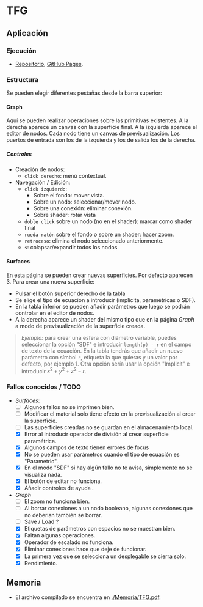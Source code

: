 # TFG

## Aplicación

### Ejecución

- [Repositorio](https://github.com/Daniel2000815/SDF-Visualizer), [GitHub Pages](https://daniel2000815.github.io/SDF-Visualizer/).

### Estructura

Se pueden elegir diferentes pestañas desde la barra superior:

#### Graph

Aquí se pueden realizar operaciones sobre las primitivas existentes. A la derecha aparece un canvas con la superficie final. A la izquierda aparece el editor de nodos. Cada nodo tiene un canvas de previsualización. Los puertos de entrada son los de la izquierda y los de salida los de la derecha.

##### Controles

- Creación de nodos:
  - `click derecho`: menú contextual.
- Navegación / Edición:
  - `click izquierdo`:
    - Sobre el fondo: mover vista.
    - Sobre un nodo: seleccionar/mover nodo.
    - Sobre una conexión: eliminar conexión.
    - Sobre shader: rotar vista
  - `doble click` sobre un nodo (no en el shader): marcar como shader final
  - `rueda ratón` sobre el fondo o sobre un shader: hacer zoom.
  - `retroceso`: elimina el nodo seleccionado anteriormente.
  - `s`: colapsar/expandir todos los nodos

#### Surfaces

En esta página se pueden crear nuevas superficies. Por defecto aparecen 3. Para crear una nueva superficie:

- Pulsar el botón superior derecho de la tabla
- Se elige el tipo de ecuación a introducir (implícita, paramétricas o SDF).
- En la tabla inferior se pueden añadir parámetros que luego se podrán controlar en el editor de nodos.
- A la derecha aparece un shader del mismo tipo que en la página _Graph_ a modo de previsualización de la superficie creada.

> _Ejemplo:_ para crear una esfera con diámetro variable, puedes seleccionar la opción "SDF" e introducir `length(p) - r` en el campo de texto de la ecuación. En la tabla tendrás que añadir un nuevo parámetro con símbol `r`, etiqueta la que quieras y un valor por defecto, por ejemplo $1$. Otra opción sería usar la opción "Implicit" e introducir $x^2+y^2+z^2-r$.

### Fallos conocidos / TODO

- _Surfaces_:
  - [ ] Algunos fallos no se imprimen bien.
  - [ ] Modificar el material solo tiene efecto en la previsualización al crear la superficie.
  - [ ] Las superficies creadas no se guardan en el almacenamiento local.
  - [x] Error al introducir operador de división al crear superficie paramétrica.
  - [x] Algunos campos de texto tienen errores de focus
  - [x] No se pueden usar parámetros cuando el tipo de ecuación es "Parametric".
  - [x] En el modo "SDF" si hay algún fallo no te avisa, simplemente no se visualiza nada.
  - [x] El botón de editar no funciona.
  - [x] Añadir controles de ayuda .
- _Graph_
  - [ ] El zoom no funciona bien.
  - [ ] Al borrar conexiones a un nodo booleano, algunas conexiones que no deberian también se borrar.
  - [ ] Save / Load ?
  - [x] Etiquetas de parámetros con espacios no se muestran bien.
  - [x] Faltan algunas operaciones.
  - [x] Operador de escalado no funciona.
  - [x] Eliminar conexiones hace que deje de funcionar.
  - [x] La primera vez que se selecciona un desplegable se cierra solo.
  - [x] Rendimiento.

## Memoria

- El archivo compilado se encuentra en [./Memoria/TFG.pdf](./Memoria/TFG.pdf).
